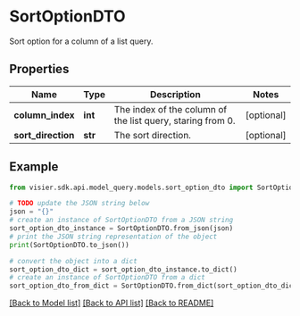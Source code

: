 # SortOptionDTO

Sort option for a column of a list query.

## Properties

Name | Type | Description | Notes
------------ | ------------- | ------------- | -------------
**column_index** | **int** | The index of the column of the list query, staring from 0. | [optional] 
**sort_direction** | **str** | The sort direction. | [optional] 

## Example

```python
from visier.sdk.api.model_query.models.sort_option_dto import SortOptionDTO

# TODO update the JSON string below
json = "{}"
# create an instance of SortOptionDTO from a JSON string
sort_option_dto_instance = SortOptionDTO.from_json(json)
# print the JSON string representation of the object
print(SortOptionDTO.to_json())

# convert the object into a dict
sort_option_dto_dict = sort_option_dto_instance.to_dict()
# create an instance of SortOptionDTO from a dict
sort_option_dto_from_dict = SortOptionDTO.from_dict(sort_option_dto_dict)
```
[[Back to Model list]](../README.md#documentation-for-models) [[Back to API list]](../README.md#documentation-for-api-endpoints) [[Back to README]](../README.md)


